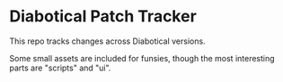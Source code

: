 # Diabotical Patch Tracker

This repo tracks changes across Diabotical versions.

Some small assets are included for funsies, though the most interesting parts are "scripts" and "ui".

